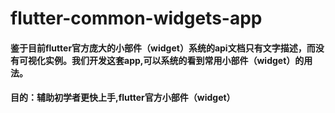 # flutter-common-widgets-app

#### 鉴于目前flutter官方庞大的小部件（widget）系统的api文档只有文字描述，而没有可视化实例。我们开发这套app,可以系统的看到常用小部件（widget）的用法。

#### 目的：辅助初学者更快上手,flutter官方小部件（widget）
